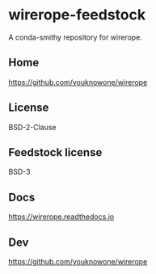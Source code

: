 # wirerope-feedstock
A conda-smithy repository for wirerope.
  
## Home
https://github.com/youknowone/wirerope

## License
BSD-2-Clause

## Feedstock license
BSD-3

## Docs    
https://wirerope.readthedocs.io

## Dev
https://github.com/youknowone/wirerope
